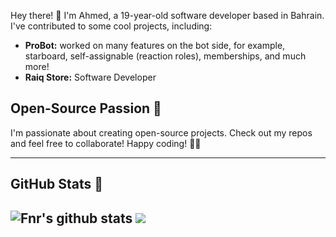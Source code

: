 Hey there! 👋 I'm Ahmed, a 19-year-old software developer based in Bahrain. I've contributed to some cool projects, including:

- **ProBot:** worked on many features on the bot side, for example, starboard, self-assignable (reaction roles), memberships, and much more!
- **Raiq Store:** Software Developer

## Open-Source Passion 🚀

I'm passionate about creating open-source projects. Check out my repos and feel free to collaborate! Happy coding! 🚀🔧
****

## GitHub Stats 🌟
![Fnr's github stats](https://github-readme-stats.vercel.app/api?username=FnrDev&count_private=true&show_icons=true&theme=radical) <img src="https://github-readme-streak-stats.herokuapp.com/?user=FnrDev&theme=algolia&count-private=true&v=2">
---
